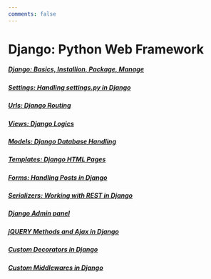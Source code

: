 ```yaml
---
comments: false
---
```




# Django: Python Web Framework

##### [Django: Basics,  Installion, Package, Manage](0_installation)

##### [Settings:  Handling settings.py in Django](1_settings)

##### [Urls: Django Routing](2_urls)

##### [Views: Django Logics](3_views)

##### [Models: Django Database Handling](4_models)

##### [Templates: Django HTML Pages](5_templates)

##### [Forms: Handling Posts in Django ](6_forms)

##### [Serializers: Working with REST in Django](7_serializers)

##### [Django Admin panel](8_admin)

##### [jQUERY Methods and Ajax in Django](9_jquery_ajax)

##### [Custom Decorators in Django](10_decorators)

##### [Custom Middlewares in Django](11_middlewares)

